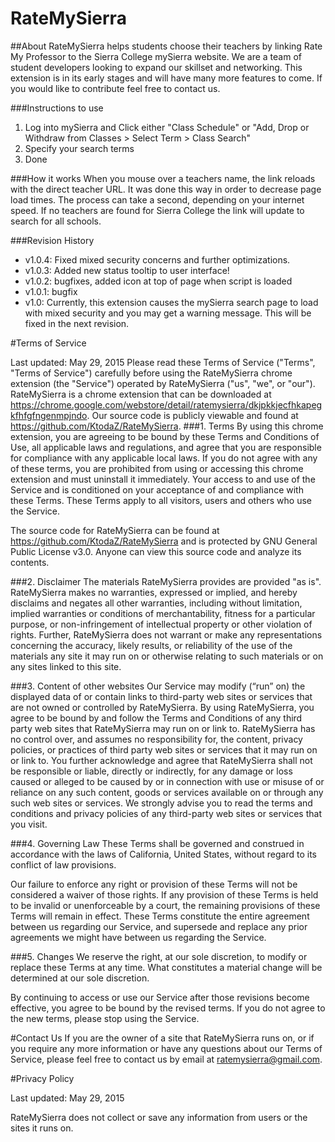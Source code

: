 # RateMySierra
##About
RateMySierra helps students choose their teachers by linking Rate My Professor to the Sierra College mySierra website.
We are a team of student developers looking to expand our skillset and networking.
This extension is in its early stages and will have many more features to come.
If you would like to contribute feel free to contact us.

###Instructions to use
1. Log into mySierra and Click either "Class Schedule" or "Add, Drop or Withdraw from Classes > Select Term > Class Search"
2. Specify your search terms
3. Done


###How it works
When you mouse over a teachers name, the link reloads with the direct teacher URL. It was done this way in order to decrease page load times. The process can take a second, depending on your internet speed. 
If no teachers are found for Sierra College the link will update to search for all schools.


###Revision History
- v1.0.4: Fixed mixed security concerns and further optimizations.
- v1.0.3: Added new status tooltip to user interface! 
- v1.0.2: bugfixes, added icon at top of page when script is loaded 
- v1.0.1: bugfix 
- v1.0: Currently, this extension causes the mySierra search page to load with mixed security and you may get a warning message. This will be fixed in the next revision.


#Terms of Service

Last updated: May 29, 2015
Please read these Terms of Service ("Terms", "Terms of Service") carefully before using the RateMySierra chrome extension (the "Service") operated by RateMySierra ("us", "we", or "our").
RateMySierra is a chrome extension that can be downloaded at https://chrome.google.com/webstore/detail/ratemysierra/dkjpkkjecfhkapegkfhfgfngenmpjndo. Our source code is publicly viewable and found at https://github.com/KtodaZ/RateMySierra. 
###1. Terms
By using this chrome extension, you are agreeing to be bound by these Terms and Conditions of Use, all applicable laws and regulations, and agree that you are responsible for compliance with any applicable local laws. If you do not agree with any of these terms, you are prohibited from using or accessing this chrome extension and must uninstall it immediately. Your access to and use of the Service and is conditioned on your acceptance of and compliance with these Terms. These Terms apply to all visitors, users and others who use the Service.

The source code for RateMySierra can be found at https://github.com/KtodaZ/RateMySierra and is protected by GNU General Public License v3.0. Anyone can view this source code and analyze its contents. 

###2. Disclaimer
The materials RateMySierra provides are provided "as is". RateMySierra makes no warranties, expressed or implied, and hereby disclaims and negates all other warranties, including without limitation, implied warranties or conditions of merchantability, fitness for a particular purpose, or non-infringement of intellectual property or other violation of rights. Further, RateMySierra does not warrant or make any representations concerning the accuracy, likely results, or reliability of the use of the materials any site it may run on or otherwise relating to such materials or on any sites linked to this site.

###3. Content of other websites
Our Service may modify (“run” on) the displayed data of or contain links to third-party web sites or services that are not owned or controlled by RateMySierra. 
By using RateMySierra, you agree to be bound by and follow the Terms and Conditions of any third party web sites that RateMySierra may run on or link to. RateMySierra has no control over, and assumes no responsibility for, the content, privacy policies, or practices of third party web sites or services that it may run on or link to. You further acknowledge and agree that RateMySierra shall not be responsible or liable, directly or indirectly, for any damage or loss caused or alleged to be caused by or in connection with use or misuse of or reliance on any such content, goods or services available on or through any such web sites or services. 
We strongly advise you to read the terms and conditions and privacy policies of any third-party web sites or services that you visit.

###4. Governing Law
These Terms shall be governed and construed in accordance with the laws of California, United States, without regard to its conflict of law provisions.

Our failure to enforce any right or provision of these Terms will not be considered a waiver of those rights. If any provision of these Terms is held to be invalid or unenforceable by a court, the remaining provisions of these Terms will remain in effect. These Terms constitute the entire agreement between us regarding our Service, and supersede and replace any prior agreements we might have between us regarding the Service.

###5. Changes
We reserve the right, at our sole discretion, to modify or replace these Terms at any time. What constitutes a material change will be determined at our sole discretion.

By continuing to access or use our Service after those revisions become effective, you agree to be bound by the revised terms. If you do not agree to the new terms, please stop using the Service.

#Contact Us
If you are the owner of a site that RateMySierra runs on, or if you require any more information or have any questions about our Terms of Service, please feel free to contact us by email at ratemysierra@gmail.com. 


#Privacy Policy

Last updated: May 29, 2015

RateMySierra does not collect or save any information from users or the sites it runs on. 


